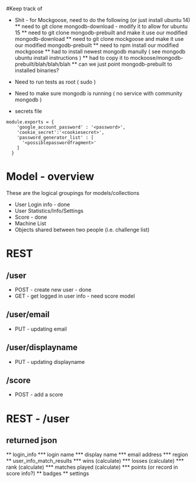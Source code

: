 #Keep track of
* Shit - for Mockgoose, need to do the following (or just install ubuntu 14)
** need to git clone mongodb-download - modify it to allow for ubuntu 15
** need to git clone mongodb-prebuilt and make it use our modified mongodb-download
** need to git clone mockgoose and make it use our modified mongodb-prebuilt
** need to npm install our modified mockgoose 
** had to install newest mongodb manully ( see mongodb ubuntu install instructions )
** had to copy it to mockoose/mongodb-prebuilt/blah/blah/blah
** can we just point mongodb-prebuilt to installed binaries?

* Need to run tests as root ( sudo )
* Need to make sure mongodb is running ( no service with community mongodb )

* secrets file

```
module.exports = {
    'google_account_password' : '<password>',
    'cookie_secret':'<cookiesecret>',
    'password_generator_list' : [
      '<possiblepasswordfragment>'
    ]
  }
```

# Model - overview
These are the logical groupings for models/collections 
* User Login info - done
* User Statistics/Info/Settings
* Score - done
* Machine List
* Objects shared between two people (i.e. challenge list)

# REST
## /user
* POST - create new user - done
* GET - get logged in user info - need score model
## /user/email
* PUT - updating email
## /user/displayname
* PUT - updating displayname

## /score
* POST - add a score


# REST - /user
## returned json
** login_info
*** login name 
*** display name
*** email address
*** region
** user_info_match_results
*** wins (calculate)
*** losses (calculate)
*** rank (calculate)
*** matches played (calculate)
*** points (or record in score info?)
** badges
** settings
